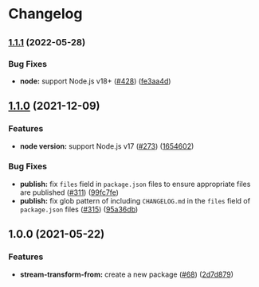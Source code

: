 # Changelog


## <span style="font-size:smaller">[1.1.1](https://www.github.com/sounisi5011/npm-packages/compare/stream-transform-from-v1.1.0...stream-transform-from-v1.1.1) (2022-05-28)</span>

### Bug Fixes

* **node:** support Node.js v18+ ([#428](https://www.github.com/sounisi5011/npm-packages/issues/428)) ([fe3aa4d](https://www.github.com/sounisi5011/npm-packages/commit/fe3aa4dc2b3830a3be20f979c79100298f4a8dc1))


## [1.1.0](https://www.github.com/sounisi5011/npm-packages/compare/stream-transform-from-v1.0.0...stream-transform-from-v1.1.0) (2021-12-09)

### Features

* **node version:** support Node.js v17 ([#273](https://www.github.com/sounisi5011/npm-packages/issues/273)) ([1654602](https://www.github.com/sounisi5011/npm-packages/commit/1654602f39c434a9a72bb996a3dfd3d454c13e2f))


### Bug Fixes

* **publish:** fix `files` field in `package.json` files to ensure appropriate files are published ([#311](https://www.github.com/sounisi5011/npm-packages/issues/311)) ([99fc7fe](https://www.github.com/sounisi5011/npm-packages/commit/99fc7fe66eb180b7aeeaa10b60951b3767cbae3c))
* **publish:** fix glob pattern of including `CHANGELOG.md` in the `files` field of `package.json` files ([#315](https://www.github.com/sounisi5011/npm-packages/issues/315)) ([95a36db](https://www.github.com/sounisi5011/npm-packages/commit/95a36db45185784b37cdbf3843746b3e808d67b3))


## 1.0.0 (2021-05-22)

### Features

* **stream-transform-from:** create a new package ([#68](https://www.github.com/sounisi5011/npm-packages/issues/68)) ([2d7d879](https://www.github.com/sounisi5011/npm-packages/commit/2d7d87958cb794181cc065a9ddb676a7a685c251))